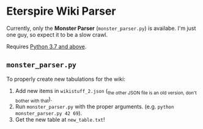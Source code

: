 # Eterspire Wiki Parser

Currently, only the **Monster Parser** (`monster_parser.py`) is availabe. I'm just one guy, so expect it to be a slow crawl.

Requires [Python 3.7 and above](https://www.python.org/).

## `monster_parser.py`

To properly create new tabulations for the wiki:
1. Add new items in `wikistuff_2.json` (<sub>the other JSON file is an old version, don't bother with that</sub>).
2. Run `monster_parser.py` with the proper arguments. (e.g. `python monster_parser.py 42 69`).
3. Get the new table at `new_table.txt`!
